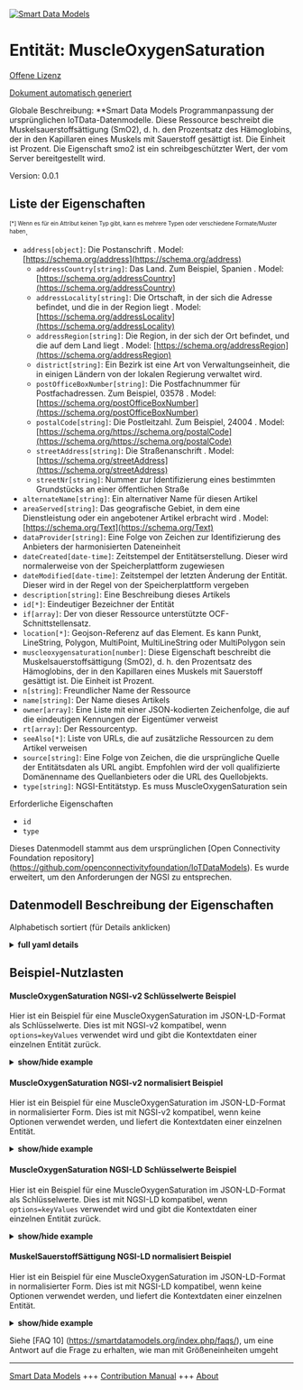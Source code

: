<!-- 10-Header -->    
[![Smart Data Models](https://smartdatamodels.org/wp-content/uploads/2022/01/SmartDataModels_logo.png "Logo")](https://smartdatamodels.org)    
Entität: MuscleOxygenSaturation    
===============================<!-- /10-Header -->    
<!-- 15-License -->    
[Offene Lizenz](https://github.com/smart-data-models//dataModel.OCF/blob/master/MuscleOxygenSaturation/LICENSE.md)    
[Dokument automatisch generiert](https://docs.google.com/presentation/d/e/2PACX-1vTs-Ng5dIAwkg91oTTUdt8ua7woBXhPnwavZ0FxgR8BsAI_Ek3C5q97Nd94HS8KhP-r_quD4H0fgyt3/pub?start=false&loop=false&delayms=3000#slide=id.gb715ace035_0_60)    
<!-- /15-License -->    
<!-- 20-Description -->    
Globale Beschreibung: **Smart Data Models Programmanpassung der ursprünglichen IoTData-Datenmodelle. Diese Ressource beschreibt die Muskelsauerstoffsättigung (SmO2), d. h. den Prozentsatz des Hämoglobins, der in den Kapillaren eines Muskels mit Sauerstoff gesättigt ist.  Die Einheit ist Prozent.  Die Eigenschaft smo2 ist ein schreibgeschützter Wert, der vom Server bereitgestellt wird.    
Version: 0.0.1    
<!-- /20-Description -->    
<!-- 30-PropertiesList -->    
## Liste der Eigenschaften    
<sup><sub>[*] Wenn es für ein Attribut keinen Typ gibt, kann es mehrere Typen oder verschiedene Formate/Muster haben</sub></sup>.    
- `address[object]`: Die Postanschrift  . Model: [https://schema.org/address](https://schema.org/address)	- `addressCountry[string]`: Das Land. Zum Beispiel, Spanien  . Model: [https://schema.org/addressCountry](https://schema.org/addressCountry)    
	- `addressLocality[string]`: Die Ortschaft, in der sich die Adresse befindet, und die in der Region liegt  . Model: [https://schema.org/addressLocality](https://schema.org/addressLocality)    
	- `addressRegion[string]`: Die Region, in der sich der Ort befindet, und die auf dem Land liegt  . Model: [https://schema.org/addressRegion](https://schema.org/addressRegion)    
	- `district[string]`: Ein Bezirk ist eine Art von Verwaltungseinheit, die in einigen Ländern von der lokalen Regierung verwaltet wird.      
	- `postOfficeBoxNumber[string]`: Die Postfachnummer für Postfachadressen. Zum Beispiel, 03578  . Model: [https://schema.org/postOfficeBoxNumber](https://schema.org/postOfficeBoxNumber)    
	- `postalCode[string]`: Die Postleitzahl. Zum Beispiel, 24004  . Model: [https://schema.org/https://schema.org/postalCode](https://schema.org/https://schema.org/postalCode)    
	- `streetAddress[string]`: Die Straßenanschrift  . Model: [https://schema.org/streetAddress](https://schema.org/streetAddress)    
	- `streetNr[string]`: Nummer zur Identifizierung eines bestimmten Grundstücks an einer öffentlichen Straße      
- `alternateName[string]`: Ein alternativer Name für diesen Artikel  - `areaServed[string]`: Das geografische Gebiet, in dem eine Dienstleistung oder ein angebotener Artikel erbracht wird  . Model: [https://schema.org/Text](https://schema.org/Text)- `dataProvider[string]`: Eine Folge von Zeichen zur Identifizierung des Anbieters der harmonisierten Dateneinheit  - `dateCreated[date-time]`: Zeitstempel der Entitätserstellung. Dieser wird normalerweise von der Speicherplattform zugewiesen  - `dateModified[date-time]`: Zeitstempel der letzten Änderung der Entität. Dieser wird in der Regel von der Speicherplattform vergeben  - `description[string]`: Eine Beschreibung dieses Artikels  - `id[*]`: Eindeutiger Bezeichner der Entität  - `if[array]`: Der von dieser Ressource unterstützte OCF-Schnittstellensatz.  - `location[*]`: Geojson-Referenz auf das Element. Es kann Punkt, LineString, Polygon, MultiPoint, MultiLineString oder MultiPolygon sein  - `muscleoxygensaturation[number]`: Diese Eigenschaft beschreibt die Muskelsauerstoffsättigung (SmO2), d. h. den Prozentsatz des Hämoglobins, der in den Kapillaren eines Muskels mit Sauerstoff gesättigt ist. Die Einheit ist Prozent.  - `n[string]`: Freundlicher Name der Ressource  - `name[string]`: Der Name dieses Artikels  - `owner[array]`: Eine Liste mit einer JSON-kodierten Zeichenfolge, die auf die eindeutigen Kennungen der Eigentümer verweist  - `rt[array]`: Der Ressourcentyp.  - `seeAlso[*]`: Liste von URLs, die auf zusätzliche Ressourcen zu dem Artikel verweisen  - `source[string]`: Eine Folge von Zeichen, die die ursprüngliche Quelle der Entitätsdaten als URL angibt. Empfohlen wird der voll qualifizierte Domänenname des Quellanbieters oder die URL des Quellobjekts.  - `type[string]`: NGSI-Entitätstyp. Es muss MuscleOxygenSaturation sein  <!-- /30-PropertiesList -->    
<!-- 35-RequiredProperties -->    
Erforderliche Eigenschaften    
- `id`  - `type`  <!-- /35-RequiredProperties -->    
<!-- 40-RequiredProperties -->    
Dieses Datenmodell stammt aus dem ursprünglichen [Open Connectivity Foundation repository] (https://github.com/openconnectivityfoundation/IoTDataModels). Es wurde erweitert, um den Anforderungen der NGSI zu entsprechen.    
<!-- /40-RequiredProperties -->    
<!-- 50-DataModelHeader -->    
## Datenmodell Beschreibung der Eigenschaften    
Alphabetisch sortiert (für Details anklicken)    
<!-- /50-DataModelHeader -->    
<!-- 60-ModelYaml -->    
<details><summary><strong>full yaml details</strong></summary>      
```yaml    
MuscleOxygenSaturation:      
  description: 'Smart Data Models Program adaptation of the original IoTData data Models. This Resource describes the muscle oxygen saturation (SmO2), which is the percentage of hemoglobin that is saturated with oxygen in the capillaries of a muscle.  The unit is percentage.  The smo2 Property is a read-only value that is provided by the server.'      
  properties:      
    address:      
      description: The mailing address      
      properties:      
        addressCountry:      
          description: 'The country. For example, Spain'      
          type: string      
          x-ngsi:      
            model: https://schema.org/addressCountry      
            type: Property      
        addressLocality:      
          description: 'The locality in which the street address is, and which is in the region'      
          type: string      
          x-ngsi:      
            model: https://schema.org/addressLocality      
            type: Property      
        addressRegion:      
          description: 'The region in which the locality is, and which is in the country'      
          type: string      
          x-ngsi:      
            model: https://schema.org/addressRegion      
            type: Property      
        district:      
          description: 'A district is a type of administrative division that, in some countries, is managed by the local government'      
          type: string      
          x-ngsi:      
            type: Property      
        postOfficeBoxNumber:      
          description: 'The post office box number for PO box addresses. For example, 03578'      
          type: string      
          x-ngsi:      
            model: https://schema.org/postOfficeBoxNumber      
            type: Property      
        postalCode:      
          description: 'The postal code. For example, 24004'      
          type: string      
          x-ngsi:      
            model: https://schema.org/https://schema.org/postalCode      
            type: Property      
        streetAddress:      
          description: The street address      
          type: string      
          x-ngsi:      
            model: https://schema.org/streetAddress      
            type: Property      
        streetNr:      
          description: Number identifying a specific property on a public street      
          type: string      
          x-ngsi:      
            type: Property      
      type: object      
      x-ngsi:      
        model: https://schema.org/address      
        type: Property      
    alternateName:      
      description: An alternative name for this item      
      type: string      
      x-ngsi:      
        type: Property      
    areaServed:      
      description: The geographic area where a service or offered item is provided      
      type: string      
      x-ngsi:      
        model: https://schema.org/Text      
        type: Property      
    dataProvider:      
      description: A sequence of characters identifying the provider of the harmonised data entity      
      type: string      
      x-ngsi:      
        type: Property      
    dateCreated:      
      description: Entity creation timestamp. This will usually be allocated by the storage platform      
      format: date-time      
      type: string      
      x-ngsi:      
        type: Property      
    dateModified:      
      description: Timestamp of the last modification of the entity. This will usually be allocated by the storage platform      
      format: date-time      
      type: string      
      x-ngsi:      
        type: Property      
    description:      
      description: A description of this item      
      type: string      
      x-ngsi:      
        type: Property      
    id:      
      anyOf:      
        - description: Identifier format of any NGSI entity      
          maxLength: 256      
          minLength: 1      
          pattern: ^[\w\-\.\{\}\$\+\*\[\]`|~^@!,:\\]+$      
          type: string      
          x-ngsi:      
            type: Property      
        - description: Identifier format of any NGSI entity      
          format: uri      
          type: string      
          x-ngsi:      
            type: Property      
      description: Unique identifier of the entity      
      x-ngsi:      
        type: Property      
    if:      
      description: The OCF Interface set supported by this Resource.      
      items:      
        enum:      
          - oic.if.s      
          - oic.if.baseline      
        type: string      
      minItems: 1      
      readOnly: true      
      type: array      
      uniqueItems: true      
      x-ngsi:      
        type: Property      
    location:      
      description: 'Geojson reference to the item. It can be Point, LineString, Polygon, MultiPoint, MultiLineString or MultiPolygon'      
      oneOf:      
        - description: Geojson reference to the item. Point      
          properties:      
            bbox:      
              items:      
                type: number      
              minItems: 4      
              type: array      
            coordinates:      
              items:      
                type: number      
              minItems: 2      
              type: array      
            type:      
              enum:      
                - Point      
              type: string      
          required:      
            - type      
            - coordinates      
          title: GeoJSON Point      
          type: object      
          x-ngsi:      
            type: GeoProperty      
        - description: Geojson reference to the item. LineString      
          properties:      
            bbox:      
              items:      
                type: number      
              minItems: 4      
              type: array      
            coordinates:      
              items:      
                items:      
                  type: number      
                minItems: 2      
                type: array      
              minItems: 2      
              type: array      
            type:      
              enum:      
                - LineString      
              type: string      
          required:      
            - type      
            - coordinates      
          title: GeoJSON LineString      
          type: object      
          x-ngsi:      
            type: GeoProperty      
        - description: Geojson reference to the item. Polygon      
          properties:      
            bbox:      
              items:      
                type: number      
              minItems: 4      
              type: array      
            coordinates:      
              items:      
                items:      
                  items:      
                    type: number      
                  minItems: 2      
                  type: array      
                minItems: 4      
                type: array      
              type: array      
            type:      
              enum:      
                - Polygon      
              type: string      
          required:      
            - type      
            - coordinates      
          title: GeoJSON Polygon      
          type: object      
          x-ngsi:      
            type: GeoProperty      
        - description: Geojson reference to the item. MultiPoint      
          properties:      
            bbox:      
              items:      
                type: number      
              minItems: 4      
              type: array      
            coordinates:      
              items:      
                items:      
                  type: number      
                minItems: 2      
                type: array      
              type: array      
            type:      
              enum:      
                - MultiPoint      
              type: string      
          required:      
            - type      
            - coordinates      
          title: GeoJSON MultiPoint      
          type: object      
          x-ngsi:      
            type: GeoProperty      
        - description: Geojson reference to the item. MultiLineString      
          properties:      
            bbox:      
              items:      
                type: number      
              minItems: 4      
              type: array      
            coordinates:      
              items:      
                items:      
                  items:      
                    type: number      
                  minItems: 2      
                  type: array      
                minItems: 2      
                type: array      
              type: array      
            type:      
              enum:      
                - MultiLineString      
              type: string      
          required:      
            - type      
            - coordinates      
          title: GeoJSON MultiLineString      
          type: object      
          x-ngsi:      
            type: GeoProperty      
        - description: Geojson reference to the item. MultiLineString      
          properties:      
            bbox:      
              items:      
                type: number      
              minItems: 4      
              type: array      
            coordinates:      
              items:      
                items:      
                  items:      
                    items:      
                      type: number      
                    minItems: 2      
                    type: array      
                  minItems: 4      
                  type: array      
                type: array      
              type: array      
            type:      
              enum:      
                - MultiPolygon      
              type: string      
          required:      
            - type      
            - coordinates      
          title: GeoJSON MultiPolygon      
          type: object      
          x-ngsi:      
            type: GeoProperty      
      x-ngsi:      
        type: GeoProperty      
    muscleoxygensaturation:      
      description: 'This Property describes the muscle oxygen saturation (SmO2), which is the percentage of hemoglobin that is saturated with oxygen in the capillaries of a muscle. The unit is percentage.'      
      maximum: 100      
      minimum: 0      
      readOnly: true      
      type: number      
      x-ngsi:      
        type: Property      
    n:      
      description: Friendly name of the Resource      
      maxLength: 64      
      readOnly: true      
      type: string      
      x-ngsi:      
        type: Property      
    name:      
      description: The name of this item      
      type: string      
      x-ngsi:      
        type: Property      
    owner:      
      description: A List containing a JSON encoded sequence of characters referencing the unique Ids of the owner(s)      
      items:      
        anyOf:      
          - description: Identifier format of any NGSI entity      
            maxLength: 256      
            minLength: 1      
            pattern: ^[\w\-\.\{\}\$\+\*\[\]`|~^@!,:\\]+$      
            type: string      
            x-ngsi:      
              type: Property      
          - description: Identifier format of any NGSI entity      
            format: uri      
            type: string      
            x-ngsi:      
              type: Property      
        description: Unique identifier of the entity      
        x-ngsi:      
          type: Property      
      type: array      
      x-ngsi:      
        type: Property      
    rt:      
      description: The Resource Type.      
      items:      
        enum:      
          - oic.r.muscleoxygensaturation      
        type: string      
      minItems: 1      
      readOnly: true      
      type: array      
      uniqueItems: true      
      x-ngsi:      
        type: Property      
    seeAlso:      
      description: list of uri pointing to additional resources about the item      
      oneOf:      
        - items:      
            format: uri      
            type: string      
          minItems: 1      
          type: array      
        - format: uri      
          type: string      
      x-ngsi:      
        type: Property      
    source:      
      description: 'A sequence of characters giving the original source of the entity data as a URL. Recommended to be the fully qualified domain name of the source provider, or the URL to the source object'      
      type: string      
      x-ngsi:      
        type: Property      
    type:      
      description: NGSI entity type. It has to be MuscleOxygenSaturation      
      enum:      
        - MuscleOxygenSaturation      
      type: string      
      x-ngsi:      
        type: Property      
  required:      
    - id      
    - type      
  type: object      
  x-derived-from: https://github.com/OpenInterConnect/IoTDataModels/blob/master/MuscleOxygenSaturationResURI.swagger.json      
  x-disclaimer: 'Redistribution and use in source and binary forms, with or without modification, are permitted  provided that the license conditions are met. Copyleft (c) 2022 Contributors to Smart Data Models Program'      
  x-license-url: https://github.com/smart-data-models/dataModel.OCF/blob/master/MuscleOxygenSaturation/LICENSE.md      
  x-model-schema: https://smart-data-models.github.io/dataModel.IoTDataModels/MuscleOxygenSaturation/schema.json      
  x-model-tags: OCF      
  x-version: 0.0.1      
```    
</details>      
<!-- /60-ModelYaml -->    
<!-- 70-MiddleNotes -->    
<!-- /70-MiddleNotes -->    
<!-- 80-Examples -->    
## Beispiel-Nutzlasten    
#### MuscleOxygenSaturation NGSI-v2 Schlüsselwerte Beispiel    
Hier ist ein Beispiel für eine MuscleOxygenSaturation im JSON-LD-Format als Schlüsselwerte. Dies ist mit NGSI-v2 kompatibel, wenn `options=keyValues` verwendet wird und gibt die Kontextdaten einer einzelnen Entität zurück.    
<details><summary><strong>show/hide example</strong></summary>      
```json  
{  
  "id": "urn:ngsi-ld:MuscleOxygenSaturation:id:MTWT:28907643",  
  "dateCreated": "1996-06-23T09:43:32Z",  
  "dateModified": "2009-03-27T18:29:11Z",  
  "source": "Sign understand power education. Ever also blue range none.",  
  "name": "Yourself Democrat college start stage you leg.",  
  "alternateName": "Measure candidate your agree father audience attorney. Hit produce need once work",  
  "description": "Around senior forget treatment family hour if. Fall effort now sign book level.",  
  "dataProvider": "Clearly simple civil site great week better. Tv effort situation military way young. Box become however co",  
  "owner": [  
    "urn:ngsi-ld:MuscleOxygenSaturation:items:TVUV:17185482",  
    "urn:ngsi-ld:MuscleOxygenSaturation:items:JQNG:29889794"  
  ],  
  "seeAlso": [  
    "urn:ngsi-ld:MuscleOxygenSaturation:items:OPKU:41094765"  
  ],  
  "location": {  
    "type": "Point",  
    "coordinates": [  
      71.7190375,  
      -58.523052  
    ]  
  },  
  "address": {  
    "streetAddress": "Form ag",  
    "addressLocality": "Condition size feeling attack bit fall. Shou",  
    "addressRegion": "Forget establish it million majority above support. Approach people himself plant weight certainly.",  
    "addressCountry": "Lawyer modern take poor tonight ok without. Evening meet at under caus",  
    "postalCode": "Expert kid teacher view for guess market. Nature analysis receive design let few upon. Cause hard treatment order tree line news.",  
    "postOfficeBoxNumber": "Number ground student ",  
    "streetNr": "Little mission stoc",  
    "district": "List per ever use. Body provide page adult. Likely situation court well wide."  
  },  
  "areaServed": "Play idea benefit hope. Guess expert and network threat make. Mr drop turn next. Concern deal loss social trial kid.",  
  "muscleoxygensaturation": 27.7,  
  "rt": [  
    "oic.r.muscleoxygensaturation"  
  ],  
  "n": "Coach it fac",  
  "if": [  
    "oic.if.s"  
  ],  
  "type": "MuscleOxygenSaturation"  
}  
```  
</details>    
#### MuscleOxygenSaturation NGSI-v2 normalisiert Beispiel    
Hier ist ein Beispiel für eine MuscleOxygenSaturation im JSON-LD-Format in normalisierter Form. Dies ist mit NGSI-v2 kompatibel, wenn keine Optionen verwendet werden, und liefert die Kontextdaten einer einzelnen Entität.    
<details><summary><strong>show/hide example</strong></summary>      
```json  
{  
  "id": "urn:ngsi-ld:MuscleOxygenSaturation:id:MTWT:28907643",  
  "dateCreated": {  
    "type": "DateTime",  
    "value": "1996-06-23T09:43:32Z"  
  },  
  "dateModified": {  
    "type": "DateTime",  
    "value": "2009-03-27T18:29:11Z"  
  },  
  "source": {  
    "type": "Text",  
    "value": "Sign understand power education. Ever also blue range none."  
  },  
  "name": {  
    "type": "Text",  
    "value": "Yourself Democrat college start stage you leg."  
  },  
  "alternateName": {  
    "type": "Text",  
    "value": "Measure candidate your agree father audience attorney. Hit produce need once work"  
  },  
  "description": {  
    "type": "Text",  
    "value": "Around senior forget treatment family hour if. Fall effort now sign book level."  
  },  
  "dataProvider": {  
    "type": "Text",  
    "value": "Clearly simple civil site great week better. Tv effort situation military way young. Box become however co"  
  },  
  "owner": {  
    "type": "StructuredValue",  
    "value": [  
      "urn:ngsi-ld:MuscleOxygenSaturation:items:TVUV:17185482",  
      "urn:ngsi-ld:MuscleOxygenSaturation:items:JQNG:29889794"  
    ]  
  },  
  "seeAlso": {  
    "type": "StructuredValue",  
    "value": [  
      "urn:ngsi-ld:MuscleOxygenSaturation:items:OPKU:41094765"  
    ]  
  },  
  "location": {  
    "type": "geo:json",  
    "value": {  
      "type": "Point",  
      "coordinates": [  
        71.7190375,  
        -58.523052  
      ]  
    }  
  },  
  "address": {  
    "type": "StructuredValue",  
    "value": {  
      "streetAddress": "Form ag",  
      "addressLocality": "Condition size feeling attack bit fall. Shou",  
      "addressRegion": "Forget establish it million majority above support. Approach people himself plant weight certainly.",  
      "addressCountry": "Lawyer modern take poor tonight ok without. Evening meet at under caus",  
      "postalCode": "Expert kid teacher view for guess market. Nature analysis receive design let few upon. Cause hard treatment order tree line news.",  
      "postOfficeBoxNumber": "Number ground student ",  
      "streetNr": "Little mission stoc",  
      "district": "List per ever use. Body provide page adult. Likely situation court well wide."  
    }  
  },  
  "areaServed": {  
    "type": "Text",  
    "value": "Play idea benefit hope. Guess expert and network threat make. Mr drop turn next. Concern deal loss social trial kid."  
  },  
  "muscleoxygensaturation": {  
    "type": "Number",  
    "value": 27.7  
  },  
  "rt": {  
    "type": "StructuredValue",  
    "value": [  
      "oic.r.muscleoxygensaturation"  
    ]  
  },  
  "n": {  
    "type": "Text",  
    "value": "Coach it fac"  
  },  
  "if": {  
    "type": "StructuredValue",  
    "value": [  
      "oic.if.s"  
    ]  
  },  
  "type": "MuscleOxygenSaturation"  
}  
```  
</details>    
#### MuscleOxygenSaturation NGSI-LD Schlüsselwerte Beispiel    
Hier ist ein Beispiel für eine MuscleOxygenSaturation im JSON-LD-Format als Schlüsselwerte. Dies ist mit NGSI-LD kompatibel, wenn `options=keyValues` verwendet wird und gibt die Kontextdaten einer einzelnen Entität zurück.    
<details><summary><strong>show/hide example</strong></summary>      
```json  
{  
  "id": "urn:ngsi-ld:MuscleOxygenSaturation:id:MTWT:28907643",  
  "dateCreated": "1996-06-23T09:43:32Z",  
  "dateModified": "2009-03-27T18:29:11Z",  
  "source": "Sign understand power education. Ever also blue range none.",  
  "name": "Yourself Democrat college start stage you leg.",  
  "alternateName": "Measure candidate your agree father audience attorney. Hit produce need once work",  
  "description": "Around senior forget treatment family hour if. Fall effort now sign book level.",  
  "dataProvider": "Clearly simple civil site great week better. Tv effort situation military way young. Box become however co",  
  "owner": [  
    "urn:ngsi-ld:MuscleOxygenSaturation:items:TVUV:17185482",  
    "urn:ngsi-ld:MuscleOxygenSaturation:items:JQNG:29889794"  
  ],  
  "seeAlso": [  
    "urn:ngsi-ld:MuscleOxygenSaturation:items:OPKU:41094765"  
  ],  
  "location": {  
    "type": "Point",  
    "coordinates": [  
      71.7190375,  
      -58.523052  
    ]  
  },  
  "address": {  
    "streetAddress": "Form ag",  
    "addressLocality": "Condition size feeling attack bit fall. Shou",  
    "addressRegion": "Forget establish it million majority above support. Approach people himself plant weight certainly.",  
    "addressCountry": "Lawyer modern take poor tonight ok without. Evening meet at under caus",  
    "postalCode": "Expert kid teacher view for guess market. Nature analysis receive design let few upon. Cause hard treatment order tree line news.",  
    "postOfficeBoxNumber": "Number ground student ",  
    "streetNr": "Little mission stoc",  
    "district": "List per ever use. Body provide page adult. Likely situation court well wide."  
  },  
  "areaServed": "Play idea benefit hope. Guess expert and network threat make. Mr drop turn next. Concern deal loss social trial kid.",  
  "muscleoxygensaturation": 27.7,  
  "rt": [  
    "oic.r.muscleoxygensaturation"  
  ],  
  "n": "Coach it fac",  
  "if": [  
    "oic.if.s"  
  ],  
  "type": "MuscleOxygenSaturation",  
  "@context": [  
    "https://smartdatamodels.org/context.jsonld"  
  ]  
}  
```  
</details>    
#### MuskelSauerstoffSättigung NGSI-LD normalisiert Beispiel    
Hier ist ein Beispiel für eine MuscleOxygenSaturation im JSON-LD-Format in normalisierter Form. Dies ist mit NGSI-LD kompatibel, wenn keine Optionen verwendet werden, und liefert die Kontextdaten einer einzelnen Entität.    
<details><summary><strong>show/hide example</strong></summary>      
```json  
{  
    "id": "urn:ngsi-ld:MuscleOxygenSaturation:id:MTWT:28907643",  
    "dateCreated": {  
        "type": "Property",  
        "value": {  
            "@type": "DateTime",  
            "@value": "1996-06-23T09:43:32Z"  
        }  
    },  
    "dateModified": {  
        "type": "Property",  
        "value": {  
            "@type": "DateTime",  
            "@value": "2009-03-27T18:29:11Z"  
        }  
    },  
    "source": {  
        "type": "Property",  
        "value": "Sign understand power education. Ever also blue range none."  
    },  
    "name": {  
        "type": "Property",  
        "value": "Yourself Democrat college start stage you leg."  
    },  
    "alternateName": {  
        "type": "Property",  
        "value": "Measure candidate your agree father audience attorney. Hit produce need once work"  
    },  
    "description": {  
        "type": "Property",  
        "value": "Around senior forget treatment family hour if. Fall effort now sign book level."  
    },  
    "dataProvider": {  
        "type": "Property",  
        "value": "Clearly simple civil site great week better. Tv effort situation military way young. Box become however co"  
    },  
    "owner": {  
        "type": "Property",  
        "value": [  
            "urn:ngsi-ld:MuscleOxygenSaturation:items:TVUV:17185482",  
            "urn:ngsi-ld:MuscleOxygenSaturation:items:JQNG:29889794"  
        ]  
    },  
    "seeAlso": {  
        "type": "Property",  
        "value": [  
            "urn:ngsi-ld:MuscleOxygenSaturation:items:OPKU:41094765"  
        ]  
    },  
    "location": {  
        "type": "GeoProperty",  
        "value": {  
            "type": "Point",  
            "coordinates": [  
                71.7190375,  
                -58.523052  
            ]  
        }  
    },  
    "address": {  
        "type": "Property",  
        "value": {  
            "streetAddress": "Form ag",  
            "addressLocality": "Condition size feeling attack bit fall. Shou",  
            "addressRegion": "Forget establish it million majority above support. Approach people himself plant weight certainly.",  
            "addressCountry": "Lawyer modern take poor tonight ok without. Evening meet at under caus",  
            "postalCode": "Expert kid teacher view for guess market. Nature analysis receive design let few upon. Cause hard treatment order tree line news.",  
            "postOfficeBoxNumber": "Number ground student ",  
            "streetNr": "Little mission stoc",  
            "district": "List per ever use. Body provide page adult. Likely situation court well wide."  
        }  
    },  
    "areaServed": {  
        "type": "Property",  
        "value": "Play idea benefit hope. Guess expert and network threat make. Mr drop turn next. Concern deal loss social trial kid."  
    },  
    "muscleoxygensaturation": {  
        "type": "Property",  
        "value": 27.7  
    },  
    "rt": {  
        "type": "Property",  
        "value": [  
            "oic.r.muscleoxygensaturation"  
        ]  
    },  
    "n": {  
        "type": "Property",  
        "value": "Coach it fac"  
    },  
    "if": {  
        "type": "Property",  
        "value": [  
            "oic.if.s"  
        ]  
    },  
    "type": "MuscleOxygenSaturation",  
    "@context": [  
        "https://smartdatamodels.org/context.jsonld"  
    ]  
}  
```  
</details><!-- /80-Examples -->    
<!-- 90-FooterNotes -->    
<!-- /90-FooterNotes -->    
<!-- 95-Units -->    
Siehe [FAQ 10] (https://smartdatamodels.org/index.php/faqs/), um eine Antwort auf die Frage zu erhalten, wie man mit Größeneinheiten umgeht    
<!-- /95-Units -->    
<!-- 97-LastFooter -->    
---    
[Smart Data Models](https://smartdatamodels.org) +++ [Contribution Manual](https://bit.ly/contribution_manual) +++ [About](https://bit.ly/Introduction_SDM)<!-- /97-LastFooter -->    
